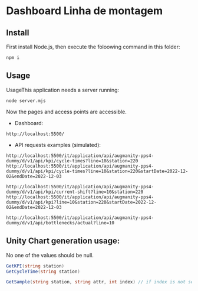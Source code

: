 # Dashboard Linha de montagem


## Install
First install Node.js, then execute the foloowing command in this folder:
```
npm i
```
## Usage


UsageThis application needs a server running:
```
node server.mjs
```

Now the pages and access points are accessible.

* Dashboard:
```
http://localhost:5500/
```

* API requests examples (simulated):
```
http://localhost:5500/it/application/api/augmanity-pps4-dummy/d/v1/api/kpi/cycle-times?line=10&station=220
http://localhost:5500/it/application/api/augmanity-pps4-dummy/d/v1/api/kpi/cycle-times?line=10&station=220&startDate=2022-12-02&endDate=2022-12-03

http://localhost:5500/it/application/api/augmanity-pps4-dummy/d/v1/api/kpi/current-shift?line=10&station=220
http://localhost:5500/it/application/api/augmanity-pps4-dummy/d/v1/api/kpi?line=10&station=220&startDate=2022-12-02&endDate=2022-12-03

http://localhost:5500/it/application/api/augmanity-pps4-dummy/d/v1/api/bottlenecks/actual?line=10
```

## Unity Chart generation usage:

No one of the values should be null.
``` cs
GetKPI(string station)
GetCycleTime(string station)

GetSample(string station, string attr, int index) // if index is not set by the it should be the max value
```